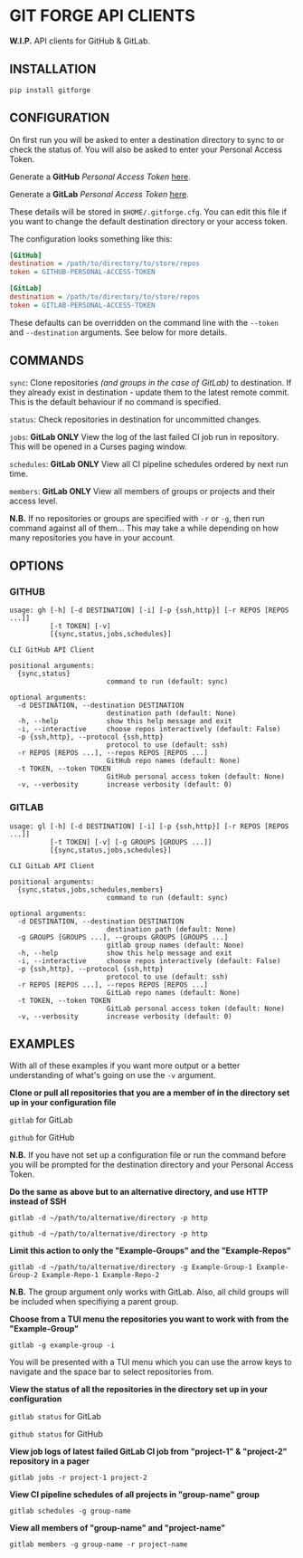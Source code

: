 # GIT FORGE API CLIENTS

**W.I.P.** API clients for GitHub & GitLab.

## INSTALLATION

`pip install gitforge`

## CONFIGURATION

On first run you will be asked to enter a destination directory to sync to or
check the status of. You will also be asked to enter your Personal Access
Token.

Generate a **GitHub** *Personal Access Token* [here](https://github.com/settings/tokens).

Generate a **GitLab** *Personal Access Token* [here](https://gitlab.com/profile/personal_access_tokens).

These details will be stored in `$HOME/.gitforge.cfg`. You can edit this file
if you want to change the default destination directory or your access token.

The configuration looks something like this:

``` ini
[GitHub]
destination = /path/to/directory/to/store/repos
token = GITHUB-PERSONAL-ACCESS-TOKEN

[GitLab]
destination = /path/to/directory/to/store/repos
token = GITLAB-PERSONAL-ACCESS-TOKEN
```

These defaults can be overridden on the command line with the `--token` and
`--destination` arguments. See below for more details.

## COMMANDS

`sync`: Clone repositories *(and groups in the case of GitLab)* to
destination. If they already exist in destination - update them to the latest
remote commit. This is the default behaviour if no command is specified.

`status`: Check repositories in destination for uncommitted changes.

`jobs`: **GitLab ONLY** View the log of the last failed CI job run in
repository. This will be opened in a Curses paging window.

`schedules`: **GitLab ONLY** View all CI pipeline schedules ordered by next run
time.

`members`: **GitLab ONLY** View all members of groups or projects and their
access level.

**N.B.** If no repositories or groups are specified with `-r` or `-g`, then run
command against all of them... This may take a while depending on how many
repositories you have in your account.

## OPTIONS

### GITHUB

``` text
usage: gh [-h] [-d DESTINATION] [-i] [-p {ssh,http}] [-r REPOS [REPOS ...]]
          [-t TOKEN] [-v]
          [{sync,status,jobs,schedules}]

CLI GitHub API Client

positional arguments:
  {sync,status}
                        command to run (default: sync)

optional arguments:
  -d DESTINATION, --destination DESTINATION
                        destination path (default: None)
  -h, --help            show this help message and exit
  -i, --interactive     choose repos interactively (default: False)
  -p {ssh,http}, --protocol {ssh,http}
                        protocol to use (default: ssh)
  -r REPOS [REPOS ...], --repos REPOS [REPOS ...]
                        GitHub repo names (default: None)
  -t TOKEN, --token TOKEN
                        GitHub personal access token (default: None)
  -v, --verbosity       increase verbosity (default: 0)
```

### GITLAB

``` text
usage: gl [-h] [-d DESTINATION] [-i] [-p {ssh,http}] [-r REPOS [REPOS ...]]
          [-t TOKEN] [-v] [-g GROUPS [GROUPS ...]]
          [{sync,status,jobs,schedules}]

CLI GitLab API Client

positional arguments:
  {sync,status,jobs,schedules,members}
                        command to run (default: sync)

optional arguments:
  -d DESTINATION, --destination DESTINATION
                        destination path (default: None)
  -g GROUPS [GROUPS ...], --groups GROUPS [GROUPS ...]
                        gitlab group names (default: None)
  -h, --help            show this help message and exit
  -i, --interactive     choose repos interactively (default: False)
  -p {ssh,http}, --protocol {ssh,http}
                        protocol to use (default: ssh)
  -r REPOS [REPOS ...], --repos REPOS [REPOS ...]
                        GitLab repo names (default: None)
  -t TOKEN, --token TOKEN
                        GitLab personal access token (default: None)
  -v, --verbosity       increase verbosity (default: 0)
```

## EXAMPLES

With all of these examples if you want more output or a better understanding of
what's going on use the `-v` argument.

**Clone or pull all repositories that you are a member of in the directory set
up in your configuration file**

`gitlab` for GitLab

`github` for GitHub

**N.B.** If you have not set up a configuration file or run the command before
you will be prompted for the destination directory and your Personal Access Token.

**Do the same as above but to an alternative directory, and use HTTP instead of
SSH**

`gitlab -d ~/path/to/alternative/directory -p http`

`github -d ~/path/to/alternative/directory -p http`

**Limit this action to only the "Example-Groups" and the "Example-Repos"**

`gitlab -d ~/path/to/alternative/directory -g Example-Group-1 Example-Group-2
Example-Repo-1 Example-Repo-2`

**N.B.** The group argument only works with GitLab. Also, all child groups will
be included when specifiying a parent group.

**Choose from a TUI menu the repositories you want to work with from the "Example-Group"**

`gitlab -g example-group -i`

You will be presented with a TUI menu which you can use the arrow keys to
navigate and the space bar to select repositories from.

**View the status of all the repositories in the directory set up in your
configuration**

`gitlab status` for GitLab

`github status` for GitHub

**View job logs of latest failed GitLab CI job from "project-1" & "project-2"
repository in a pager**

`gitlab jobs -r project-1 project-2`

**View CI pipeline schedules of all projects in "group-name" group**

`gitlab schedules -g group-name`

**View all members of "group-name" and "project-name"**

`gitlab members -g group-name -r project-name`
